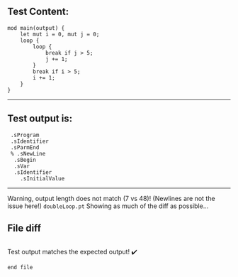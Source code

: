 
Test Content: 
-------------------------
```
mod main(output) {
    let mut i = 0, mut j = 0;
    loop {
        loop {
            break if j > 5;
            j += 1;
        }
        break if i > 5;
        i += 1;
    }
}
```
------------------------
Test output is: 
-------------------------
```
 .sProgram
 .sIdentifier
 .sParmEnd
 % .sNewLine
  .sBegin
  .sVar
  .sIdentifier
    .sInitialValue

```
------------------------
Warning, output length does not match (7 vs 48)!  (Newlines are not the issue here!) `doubleLoop.pt`
Showing as much of the diff as possible...

File diff
-------------------------
```diff

```
Test output matches the expected output! :heavy_check_mark:

```
end file
